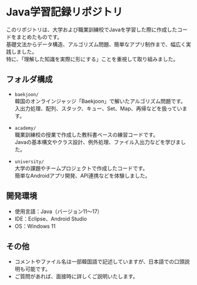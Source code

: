 # Java学習記録リポジトリ

このリポジトリは、大学および職業訓練校でJavaを学習した際に作成したコードをまとめたものです。  
基礎文法からデータ構造、アルゴリズム問題、簡単なアプリ制作まで、幅広く実践しました。  
特に、「理解した知識を実際に形にする」ことを重視して取り組みました。

## フォルダ構成

- `baekjoon/`  
  韓国のオンラインジャッジ「Baekjoon」で解いたアルゴリズム問題です。  
  入出力処理、配列、スタック、キュー、Set、Map、再帰などを扱っています。

- `academy/`  
  職業訓練校の授業で作成した教科書ベースの練習コードです。  
  Javaの基本構文やクラス設計、例外処理、ファイル入出力などを学びました。

- `university/`  
  大学の課題やチームプロジェクトで作成したコードです。  
  簡単なAndroidアプリ開発、API連携などを体験しました。

## 開発環境

- 使用言語：Java（バージョン11～17）
- IDE：Eclipse、Android Studio
- OS：Windows 11

## その他

- コメントやファイル名は一部韓国語で記述していますが、日本語での口頭説明も可能です。
- ご質問があれば、面接時に詳しくご説明いたします。
